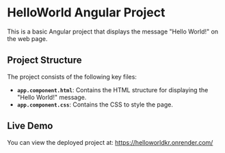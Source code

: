 # HelloWorld Angular Project

This is a basic Angular project that displays the message "Hello World!" on the web page.

## Project Structure

The project consists of the following key files:

- **`app.component.html`**: Contains the HTML structure for displaying the "Hello World!" message.
- **`app.component.css`**: Contains the CSS to style the page.
  
## Live Demo

You can view the deployed project at:  https://helloworldkr.onrender.com/
